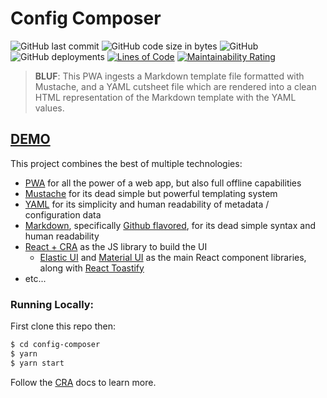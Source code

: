 # Config Composer

![GitHub last commit](https://img.shields.io/github/last-commit/noxsios/config-composer) ![GitHub code size in bytes](https://img.shields.io/github/languages/code-size/noxsios/config-composer) ![GitHub](https://img.shields.io/github/license/noxsios/config-composer) ![GitHub deployments](https://img.shields.io/github/deployments/noxsios/config-composer/github-pages) [![Lines of Code](https://sonarcloud.io/api/project_badges/measure?project=Noxsios_config-composer&metric=ncloc)](https://sonarcloud.io/dashboard?id=Noxsios_config-composer) [![Maintainability Rating](https://sonarcloud.io/api/project_badges/measure?project=Noxsios_config-composer&metric=sqale_rating)](https://sonarcloud.io/dashboard?id=Noxsios_config-composer)

> __BLUF__: This PWA ingests a Markdown template file formatted with Mustache, and a YAML cutsheet file which are rendered into a clean HTML representation of the Markdown template with the YAML values.

## [DEMO](https://noxsios.github.io/config-composer/)

This project combines the best of multiple technologies:

- [PWA](https://web.dev/progressive-web-apps/) for all the power of a web app, but also full offline capabilities
- [Mustache](https://mustache.github.io/) for its dead simple but powerful templating system
- [YAML](https://yaml.org/) for its simplicity and human readability of metadata / configuration data
- [Markdown](https://en.wikipedia.org/wiki/Markdown), specifically [Github flavored](https://docs.github.com/en/github/writing-on-github/basic-writing-and-formatting-syntax), for its dead simple syntax and human readability
- [React + CRA](https://reactjs.org/) as the JS library to build the UI
  - [Elastic UI](https://elastic.github.io/eui/#/) and [Material UI](https://material-ui.com/) as the main React component libraries, along with [React Toastify](https://github.com/fkhadra/react-toastify)
- etc...

### Running Locally:

First clone this repo then:

```bash
$ cd config-composer
$ yarn
$ yarn start
```

Follow the [CRA](https://create-react-app.dev/docs/getting-started/#scripts) docs to learn more.

